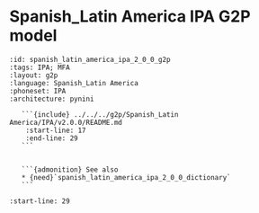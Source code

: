 
# Spanish_Latin America IPA G2P model

``````{g2p} Spanish_Latin America IPA G2P model
:id: spanish_latin_america_ipa_2_0_0_g2p
:tags: IPA; MFA
:layout: g2p
:language: Spanish_Latin America
:phoneset: IPA
:architecture: pynini

   ```{include} ../../../g2p/Spanish_Latin America/IPA/v2.0.0/README.md
    :start-line: 17
    :end-line: 29
   ```


   ```{admonition} See also
   * {need}`spanish_latin_america_ipa_2_0_0_dictionary`
   ```
``````

```{include} ../../../g2p/Spanish_Latin America/IPA/v2.0.0/README.md
:start-line: 29
```

